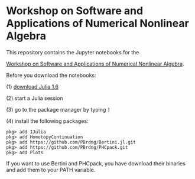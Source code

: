 # Workshop on Software and Applications of Numerical Nonlinear Algebra

This repository contains the Jupyter notebooks for the

  [Workshop on Software and Applications of Numerical Nonlinear Algebra](https://www.mis.mpg.de/calendar/conferences/2021/sanna2021.html).

Before you download the notebooks:

(1) [download Julia 1.6](https://julialang.org/downloads/)

(2) start a Julia session

(3) go to the package manager by typing `]`

(4) install the following packages:

```julia-repl
pkg> add IJulia
pkg> add HomotopyContinuation
pkg> add https://github.com/PBrdng/Bertini.jl.git
pkg> add https://github.com/PBrdng/PHCpack.git
pkg> add Plots
```

If you want to use Bertini and PHCpack, you have download their binaries and add them to your PATH variable.
